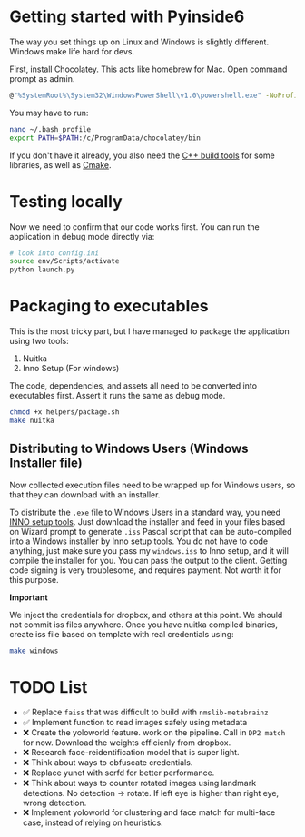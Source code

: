 # Getting started with Pyinside6

The way you set things up on Linux and Windows is slightly different. Windows make life hard for devs.

First, install Chocolatey. This acts like homebrew for Mac. Open command prompt as admin.

```bash
@"%SystemRoot%\System32\WindowsPowerShell\v1.0\powershell.exe" -NoProfile -InputFormat None -ExecutionPolicy Bypass -Command "[System.Net.ServicePointManager]::SecurityProtocol = 3072; iex ((New-Object System.Net.WebClient).DownloadString('https://community.chocolatey.org/install.ps1'))" && SET "PATH=%PATH%;%ALLUSERSPROFILE%\chocolatey\bin"
```

You may have to run:

```bash
nano ~/.bash_profile
export PATH=$PATH:/c/ProgramData/chocolatey/bin
```

If you don't have it already, you also need the [C++ build tools](https://visualstudio.microsoft.com/visual-cpp-build-tools/) for some libraries, as well as [Cmake](https://cmake.org/download/).


# Testing locally

Now we need to confirm that our code works first. You can run the application in debug mode directly via:

```bash
# look into config.ini 
source env/Scripts/activate
python launch.py
```

# Packaging to executables

This is the most tricky part, but I have managed to package the application using two tools:

1. Nuitka
2. Inno Setup (For windows)

The code, dependencies, and assets all need to be converted into executables first. Assert it runs the same as debug mode.

```bash
chmod +x helpers/package.sh
make nuitka
```

## Distributing to Windows Users (Windows Installer file)

Now collected execution files need to be wrapped up for Windows users, so that they can download with an installer.

To distribute the `.exe` file to Windows Users in a standard way, you need [INNO setup tools](https://jrsoftware.org/isdl.php). Just download the installer and feed in your files based on Wizard prompt to generate `.iss` Pascal script that can be auto-compiled into a Windows installer by Inno setup tools. You do not have to code anything, just make sure you pass my `windows.iss` to Inno setup, and it will compile the installer for you. You can pass the output to the client. Getting code signing is very troublesome, and requires payment. Not worth it for this purpose.


**Important**

We inject the credentials for dropbox, and others at this point. We should not commit iss files anywhere. Once you have nuitka compiled binaries, create iss file based on template with real credentials using:

```bash
make windows
```

# TODO List

- ✅ Replace `faiss` that was difficult to build with `nmslib-metabrainz`
- ✅ Implement function to read images safely using metadata
- ❌ Create the yoloworld feature. work on the pipeline. Call in `DP2 match` for now. Download the weights efficienly from dropbox.
- ❌ Research face-reidentification model that is super light. 
- ❌ Think about ways to obfuscate credentials. 
- ❌ Replace yunet with scrfd for better performance. 
- ❌ Think about ways to counter rotated images using landmark detections. No detection -> rotate. If left eye is higher than right eye, wrong detection. 
- ❌ Implement yoloworld for clustering and face match for multi-face case, instead of relying on heuristics.
